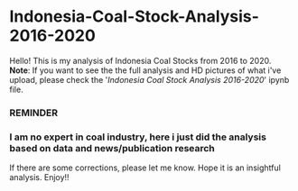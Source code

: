 # Indonesia-Coal-Stock-Analysis-2016-2020

Hello! This is my analysis of Indonesia Coal Stocks from 2016 to 2020.\
**Note**: If you want to see the the full analysis and HD pictures of what i've upload, please check the '*Indonesia Coal Stock Analysis 2016-2020*' ipynb file.


### REMINDER
### I am no expert in coal industry, here i just did the analysis based on data and news/publication research



If there are some corrections, please let me know. Hope it is an insightful analysis.
Enjoy!!
